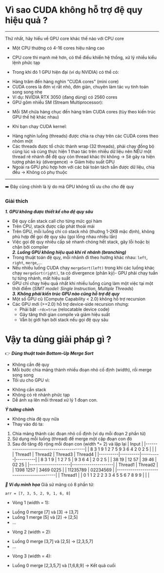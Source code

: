 # Vì sao CUDA không hỗ trợ đệ quy hiệu quả ? #
***
Thứ nhất, hãy hiểu về GPU core khác thế nào với CPU core
* Một CPU thường có 4-16 cores hiệu năng cao 
 - CPU core thì mạnh mẽ hơn, có thể điều khiển hệ thống, xử lý nhiều kiểu lệnh phức tạp 
* Trong khi đó 1 GPU hiện đại (ví dụ NVIDIA) có thể có: 
 - Hàng trăm đến hàng nghìn "CUDA cores" (mini core)
 - CUDA cores là đơn vị rất nhỏ, đơn giản, chuyên làm tác vụ tính toán song song nhẹ
 - Ví dụ: NVIDIA RTX 3050 (đang dùng) có 2560 cores 
 - GPU gôm nhiều SM (Stream Multiprocessor):
  * Mỗi SM chứa hàng chục đến hàng trăm CUDA cores (tùy theo kiến trúc GPU thế hệ khác nhau)
 - Khi bạn chạy CUDA kernel:
  * Hàng nghìn luồng (threads) được chia ra chạy trên các CUDA cores theo nhóm một
  * Các threads được tổ chức thành wrap (32 threads), phải chạy đồng bộ cùng lúc và cùng thực hiện 1 thao tác trên nhiều dữ liệu nên NẾU một thread rẽ nhánh để đệ quy còn thread khác thì không -> Sẽ gây ra hiện tượng phân kỳ (divergence) -> Giảm hiệu suất GPU 
* Ngoài ra GPU phù hợp hơn với các bài toán tách sẵn được dữ liệu, chia đều -> Không có phụ thuộc 
***
➡️ Đây cũng chính là lý do mà GPU không tối ưu cho cho đệ quy 
### Giải thích ###
***1. GPU không được thiết kế cho đệ quy sâu***
  * Đệ quy cần stack call cho từng mức gọi hàm 
  * Trên CPU, stack được cấp phát thoải mái 
  * Trên GPU, mỗi luồng chỉ có stack nhỏ (thường 1-2KB mặc định), không phù hợp để gọi đệ quy sâu (gọi lồng nhau nhiều lần)
  * Việc gọi đệ quy nhiều cấp sẽ nhanh chóng hết stack, gây lỗi hoặc bị chặn bởi compiler <br>
***2. Luồng GPU không hiệu quả khi rẽ nhánh (branching)***
  * Trong thuật toán đệ quy, mỗi nhãnh đi theo hướng khác nhau: `left`, `right`, `merge`,...
  * Nếu nhiều luồng CUDA chạy `mergeSort(left)` trong khi các luồng khác chạy `mergeSort(right)`, ta có divergence (phân kỳ)- GPU phải chạy tuần tự từng nhánh, mất hiệu suất
  * GPU chỉ chạy hiệu quả nhất khi nhiều luồng cùng làm một việc tại một thời điểm (*SIMT model: Single Instruction, Multiple Threads*) <br>
***3. Không phải kiến trúc GPU nào cũng hỗ trợ đệ quy***
  * Một số GPU cũ (Compute Capability < 2.0) không hỗ trợ recursion
  * Các GPU mới (>=2.0) hỗ trợ device-side recursion nhưng: 
    - Phải bật `-rdc=true` (relocatable device code)
    - Gây tăng thời gian compile và giảm hiệu suất
    - Vẫn bị giới hạn bởi stack nếu gọi đệ quy sâu

# Vậy ta dùng giải pháp gì ? #
👉 ***Dùng thuật toán Bottom-Up Merge Sort***
* Không cần đệ quy 
* Mỗi bước chia mảng thành nhiều đoạn nhỏ cố định (width), rồi merge song song
* Tối ưu cho GPU vì: 
 - Không cần stack
 - Không có rẽ nhánh phức tạp
 - Dễ ánh xạ lên mỗi thread xử lý 1 đoạn con.

***Ý tưởng chính***
* Không chia đệ quy nữa
* Thay vào đó ta: 
 1. Chia mảng thành các đoạn nhỏ cố định (ví dụ mỗi đoạn 2 phần tử)
 2. Sử dụng mỗi luồng (thread) để merge một cặp đoạn con đó 
 3. Sau đó tăng độ rộng mỗi đoạn con (width *= 2) và lặp lại
|                   Input                   |
|-------------------------------------------|
|      8 3 1 9 1 2 7 5 9 3 6 4 2 0 2 5      |
|                                           |
|  Thread1 | Thread2  | Thread3  | Thread4  |
|----------|----------|----------|----------|
| 8 3 1 9  | 1 2 7 5  | 9 3 6 4  | 2 0 2 5  |
|  38 19   |  12 57   |  39 46   |  02 25   |
|---------------------|---------------------|
|       Thread1       |        Thread2      |
|   1398       1257   |   3469       0225   |
|       11235789      |       02234569      |
|-------------------------------------------|
|                  Thread1                  |
|      0 1 1 2 2 2 3 3 4 5 5 6 7 8 9 9      |
|                                           |

***🧠 Ví dụ minh họa***
Giả sử mảng có 8 phần tử: <br>
```text
arr = [7, 3, 5, 2, 9, 1, 6, 8]
``` 
* Vòng 1 (width = 1):
 - Luồng 0 merge [7] và [3] -> [3,7]
 - Luồng 1 merge [5] và [2] -> [2,5]
 - ...
* Vòng 2 (width = 2):
 - Luồng 0 merge [3,7] và [2,5] -> [2,3,5,7]
 - ...
* Vòng 3 (width = 4):
 - Luồng 0 merge [2,3,5,7] và [1,6,8,9] -> Kết quả cuối 
